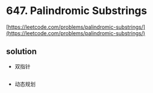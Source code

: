 # 647. Palindromic Substrings
[https://leetcode.com/problems/palindromic-substrings/](https://leetcode.com/problems/palindromic-substrings/)

## solution

- 双指针
```python

```


- 动态规划

```python

```
